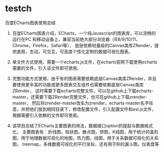 # testch

百度ECharts图表使用总结

1. 百度ECharts图表介绍，ECharts，一个纯Javascript的图表库，可以流畅的运行在PC 和移动设备上，兼容当前绝大部分浏览器（IE8/9/10/11，Chrome，Firefox，Safari等），
底层依赖轻量级的Canvas类库ZRender，提供直观，生动，可交互，可高度个性化定制的数据可视化图表。

2. 单文件方式使用，需要一个echarts.js文件，在echarts官网下载使用echarts需要的文件，引入该文件即可使用。

3. 完整功能方式使用，由于有的图表需要依赖底层Canvas类库ZRender，并且要使用更丰富的功能或更多图表交互组件也需要依赖底层Canvas类库ZRender，
这时需要下载echarts完整文件，可以在github上下载echarts-master，还需要下载ZRender完整文件，也可在github上下载zrender-master，
然后将zrender-master改名为zrender，echarts-master名字任意，并把他们放到相同目录下，修改配置文件，引入配置文件和esl.js文件，根据需要引入依赖的文件即可使用。

4. 该项目总结了ECharts主要图表的用法，数据接口option的提起与数据格式化，
主要图表有：折线图，柱状图，散点图，饼图，K线图，用于统计的盒形图，用于地理数据可视化的地图，热力图，线图，用于关系数据可视化的关系图，
treemap，多维数据可视化的平行坐标，还有用于BI的漏斗图，仪表盘等